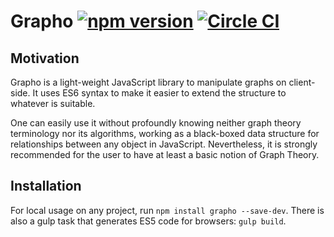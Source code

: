# Grapho [![npm version](https://badge.fury.io/js/grapho.svg)](http://badge.fury.io/js/grapho) [![Circle CI](https://circleci.com/gh/brenolf/grapho/tree/master.svg?style=svg)](https://circleci.com/gh/brenolf/grapho/tree/master)

## Motivation

Grapho is a light-weight JavaScript library to manipulate graphs on client-side. It uses ES6 syntax to make it easier to extend the structure to whatever is suitable.

One can easily use it without profoundly knowing neither graph theory terminology nor its algorithms, working as a black-boxed data structure for relationships between any object in JavaScript. Nevertheless, it is strongly recommended for the user to have at least a basic notion of Graph Theory.

## Installation

For local usage on any project, run `npm install grapho --save-dev`. There is also a gulp task that generates ES5 code for browsers: `gulp build`.
